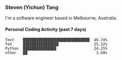 ### Steven (Yichun) Tang

I'm a software engineer based in Melbourne, Australia.

#### Personal Coding Activity (past 7 days)
```
Text    ▓▓▓▓▓▓▓▓▓▓▓▓▓▓▓▓▓▓▓▓▓▓▓▓▓▓▓▓▓▓  46.74%
TeX     ▓▓▓▓▓▓▓▓▓▓▓▓▓▓▓▓                25.32%
Python  ▓▓▓▓▓▓▓▓▓▓▓▓▓▓▓                 24.25%
other   ▓▓                               3.69%
```
